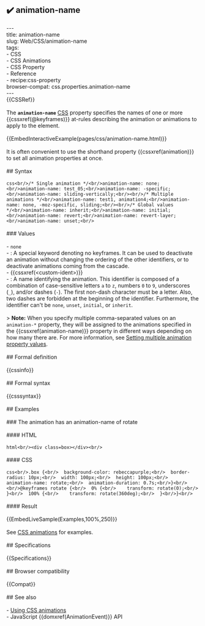 ## ✔️ animation-name 
 ---<br/>title: animation-name<br/>slug: Web/CSS/animation-name<br/>tags:<br/>  - CSS<br/>  - CSS Animations<br/>  - CSS Property<br/>  - Reference<br/>  - recipe:css-property<br/>browser-compat: css.properties.animation-name<br/>---<br/>{{CSSRef}}<br/><br/>The **`animation-name`** [CSS](/en-US/docs/Web/CSS) property specifies the names of one or more {{cssxref(@keyframes)}} at-rules describing the animation or animations to apply to the element.<br/><br/>{{EmbedInteractiveExample(pages/css/animation-name.html)}}<br/><br/>It is often convenient to use the shorthand property {{cssxref(animation)}} to set all animation properties at once.<br/><br/>## Syntax<br/><br/>```css<br/>/* Single animation */<br/>animation-name: none;<br/>animation-name: test_05;<br/>animation-name: -specific;<br/>animation-name: sliding-vertically;<br/><br/>/* Multiple animations */<br/>animation-name: test1, animation4;<br/>animation-name: none, -moz-specific, sliding;<br/><br/>/* Global values */<br/>animation-name: inherit;<br/>animation-name: initial;<br/>animation-name: revert;<br/>animation-name: revert-layer;<br/>animation-name: unset;<br/>```<br/><br/>### Values<br/><br/>- `none`<br/>  - : A special keyword denoting no keyframes. It can be used to deactivate an animation without changing the ordering of the other identifiers, or to deactivate animations coming from the cascade.<br/>- {{cssxref(&lt;custom-ident&gt;)}}<br/>  - : A name identifying the animation. This identifier is composed of a combination of case-sensitive letters `a` to `z`, numbers `0` to `9`, underscores (`_`), and/or dashes (`-`). The first non-dash character must be a letter. Also, two dashes are forbidden at the beginning of the identifier. Furthermore, the identifier can't be `none`, `unset`, `initial`, or `inherit`.<br/><br/>> **Note:** When you specify multiple comma-separated values on an `animation-*` property, they will be assigned to the animations specified in the {{cssxref(animation-name)}} property in different ways depending on how many there are. For more information, see [Setting multiple animation property values](/en-US/docs/Web/CSS/CSS_Animations/Using_CSS_animations#setting_multiple_animation_property_values).<br/><br/>## Formal definition<br/><br/>{{cssinfo}}<br/><br/>## Formal syntax<br/><br/>{{csssyntax}}<br/><br/>## Examples<br/><br/>### The animation has an animation-name of rotate<br/><br/>#### HTML<br/><br/>```html<br/><div class=box></div><br/>```<br/><br/>#### CSS<br/><br/>```css<br/>.box {<br/>  background-color: rebeccapurple;<br/>  border-radius: 10px;<br/>  width: 100px;<br/>  height: 100px;<br/>  animation-name: rotate;<br/>  animation-duration: 0.7s;<br/>}<br/><br/>@keyframes rotate {<br/>  0% {<br/>    transform: rotate(0);<br/>  }<br/>  100% {<br/>    transform: rotate(360deg);<br/>  }<br/>}<br/>```<br/><br/>#### Result<br/><br/>{{EmbedLiveSample(Examples,100%,250)}}<br/><br/>See [CSS animations](/en-US/docs/Web/CSS/CSS_Animations/Using_CSS_animations) for examples.<br/><br/>## Specifications<br/><br/>{{Specifications}}<br/><br/>## Browser compatibility<br/><br/>{{Compat}}<br/><br/>## See also<br/><br/>- [Using CSS animations](/en-US/docs/Web/CSS/CSS_Animations/Using_CSS_animations)<br/>- JavaScript {{domxref(AnimationEvent)}} API<br/>